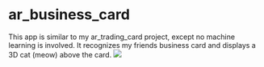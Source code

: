 # ar_business_card
This app is similar to my ar_trading_card project, except no machine learning is involved. It recognizes my friends business card and displays a 3D cat (meow) above the card.
![](ar_business_card_demo.gif)
